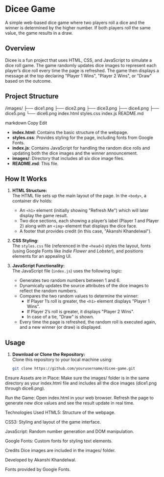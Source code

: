 # Dicee Game

A simple web-based dice game where two players roll a dice and the winner is determined by the higher number. If both players roll the same value, the game results in a draw.


## Overview

Dicee is a fun project that uses HTML, CSS, and JavaScript to simulate a dice roll game. The game randomly updates dice images to represent each player’s dice roll every time the page is refreshed. The game then displays a message at the top declaring "Player 1 Wins", "Player 2 Wins", or "Draw" based on the outcome.

## Project Structure

/images/ ├── dice1.png ├── dice2.png ├── dice3.png ├── dice4.png ├── dice5.png └── dice6.png index.html styles.css index.js README.md

markdown
Copy
Edit

- **index.html**: Contains the basic structure of the webpage.
- **styles.css**: Provides styling for the page, including fonts from Google Fonts.
- **index.js**: Contains JavaScript for handling the random dice rolls and updating both the dice images and the winner announcement.
- **images/**: Directory that includes all six dice image files.
- **README.md**: This file.

## How It Works

1. **HTML Structure:**  
   The HTML file sets up the main layout of the page. In the `<body>`, a container div holds:
   - An `<h1>` element (initially showing "Refresh Me") which will later display the game result.
   - Two dice sections, each showing a player’s label (Player 1 and Player 2) along with an `<img>` element that displays the dice face.
   - A footer that provides credit (in this case, "Akanshi Khandelwal").

2. **CSS Styling:**  
   The `styles.css` file (referenced in the `<head>`) styles the layout, fonts (using Google Fonts like *Indie Flower* and *Lobster*), and positions elements for an appealing UI.

3. **JavaScript Functionality:**  
   The JavaScript file (`index.js`) uses the following logic:
   - Generates two random numbers between 1 and 6.
   - Dynamically updates the source attributes of the dice images to reflect the random numbers.
   - Compares the two random values to determine the winner:
     - If Player 1’s roll is greater, the `<h1>` element displays "Player 1 Wins".
     - If Player 2’s roll is greater, it displays "Player 2 Wins".
     - In case of a tie, "Draw" is shown.
   - Every time the page is refreshed, the random roll is executed again, and a new winner (or draw) is displayed.

## Usage

1. **Download or Clone the Repository:**  
   Clone this repository to your local machine using:
   ```bash
   git clone https://github.com/yourusername/dicee-game.git
Ensure Assets are in Place:
Make sure the images/ folder is in the same directory as your index.html file and includes all the dice images (dice1.png through dice6.png).

Run the Game:
Open index.html in your web browser. Refresh the page to generate new dice values and see the result update in real time.

Technologies Used
HTML5: Structure of the webpage.

CSS3: Styling and layout of the game interface.

JavaScript: Random number generation and DOM manipulation.

Google Fonts: Custom fonts for styling text elements.

Credits
Dice images are included in the images/ folder.

Developed by Akanshi Khandelwal.

Fonts provided by Google Fonts.
